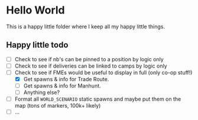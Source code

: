 # Hello World
This is a happy little folder where I keep all my happy little things.

## Happy little todo
* [ ] Check to see if nb's can be pinned to a position by logic only
* [ ] Check to see if deliveries can be linked to camps by logic only
* [ ] Check to see if FMEs would be useful to display in full (only co-op stuff!)
  * [x] Get spawns & info for Trade Route.
  * [ ] Get spawns & info for Manhunt.
  * [ ] Anything else?
* [ ] Format all `WORLD_SCENARIO` static spawns and maybe put them on the map (tons of markers, 100k+ likely)
* [ ] ...
